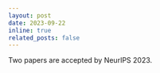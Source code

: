 ```yaml
---
layout: post
date: 2023-09-22
inline: true
related_posts: false
---
```


Two papers are accepted by NeurIPS 2023.
